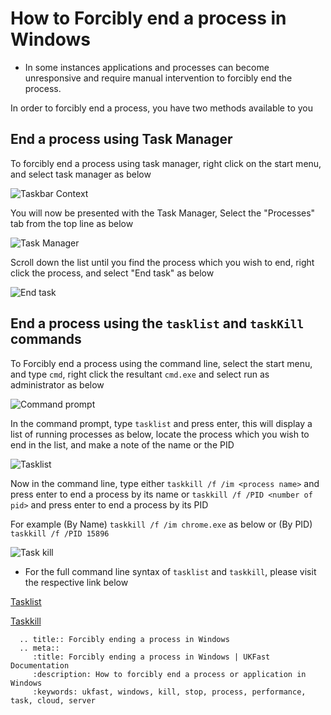 # How to Forcibly end a process in Windows

* In some instances applications and processes can become unresponsive and require manual intervention to forcibly end the process.

In order to forcibly end a process, you have two methods available to you

## End a process using Task Manager

To forcibly end a process using task manager, right click on the start menu, and select task manager as below

![Taskbar Context](Images/forceendtask/rightclick.PNG)

You will now be presented with the Task Manager, Select the "Processes" tab from the top line as below

![Task Manager](Images/forceendtask/taskmanager.PNG)

Scroll down the list until you find the process which you wish to end, right click the process, and select "End task" as below

![End task](Images/forceendtask/endtask.PNG)

## End a process using the `tasklist` and `taskKill` commands

To Forcibly end a process using the command line, select the start menu, and type `cmd`, right click the resultant `cmd.exe` and select run as administrator as below

![Command prompt](Images/forceendtask/cmd.png)

In the command prompt, type `tasklist` and press enter, this will display a list of running processes as below, locate the process which you wish to end in the list, and make a note of the name or the PID

![<nospell>Tasklist</nospell>](Images/forceendtask/tasklist.png)

Now in the command line, type either `taskkill /f /im <process name>` and press enter to end a process by its name or `taskkill /f /PID <number of pid>` and press enter to end a process by its PID

For example (By Name) `taskkill /f /im chrome.exe` as below or (By PID) `taskkill /f /PID 15896`

![Task kill](Images/forceendtask/taskkill.png)


* For the full command line syntax of `tasklist` and `taskkill`, please visit the respective link below

[<nospell>Tasklist</nospell>](https://technet.microsoft.com/en-us/library/bb491010.aspx)

[<nospell>Taskkill</nospell>](https://technet.microsoft.com/en-us/library/bb491009.aspx)


```eval_rst
  .. title:: Forcibly ending a process in Windows
  .. meta::
     :title: Forcibly ending a process in Windows | UKFast Documentation
     :description: How to forcibly end a process or application in Windows
     :keywords: ukfast, windows, kill, stop, process, performance, task, cloud, server
```
